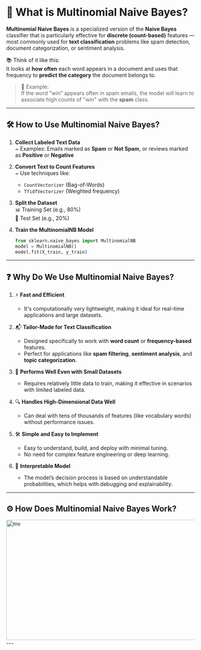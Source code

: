 # 🤖 What is Multinomial Naive Bayes?

**Multinomial Naive Bayes** is a specialized version of the **Naive Bayes** classifier that is particularly effective for **discrete (count-based)** features — most commonly used for **text classification** problems like spam detection, document categorization, or sentiment analysis.

📚 Think of it like this:  
It looks at **how often** each word appears in a document and uses that frequency to **predict the category** the document belongs to.

> 🧠 Example:  
If the word "win" appears often in spam emails, the model will learn to associate high counts of "win" with the **spam** class.

---

## 🛠️ How to Use Multinomial Naive Bayes?

1. **Collect Labeled Text Data**  
   ~ Examples: Emails marked as **Spam** or **Not Spam**, or reviews marked as **Positive** or **Negative**

2. **Convert Text to Count Features**  
   ~ Use techniques like:  
   - `CountVectorizer` (Bag-of-Words)  
   - `TfidfVectorizer` (Weighted frequency)

3. **Split the Dataset**  
   📊 Training Set (e.g., 80%)  
   🧪 Test Set (e.g., 20%)

4. **Train the MultinomialNB Model**  
   ```python
   from sklearn.naive_bayes import MultinomialNB  
   model = MultinomialNB()  
   model.fit(X_train, y_train)

---

## ❓ Why Do We Use Multinomial Naive Bayes?


1. ⚡ **Fast and Efficient**
   - It's computationally very lightweight, making it ideal for real-time applications and large datasets.

2. 📬 **Tailor-Made for Text Classification**
   - Designed specifically to work with **word count** or **frequency-based** features.
   - Perfect for applications like **spam filtering**, **sentiment analysis**, and **topic categorization**.

3. 🧠 **Performs Well Even with Small Datasets**
   - Requires relatively little data to train, making it effective in scenarios with limited labeled data.

4. 🔍 **Handles High-Dimensional Data Well**
   - Can deal with tens of thousands of features (like vocabulary words) without performance issues.

5. 🛠️ **Simple and Easy to Implement**
   - Easy to understand, build, and deploy with minimal tuning.
   - No need for complex feature engineering or deep learning.

6. 🤖 **Interpretable Model**
   - The model’s decision process is based on understandable probabilities, which helps with debugging and explainability.

---

## ⚙️ **How Does Multinomial Naive Bayes Work?**

<img width="918" height="320" alt="mv" src="https://github.com/user-attachments/assets/4cf897b8-022f-4c64-b6b0-22ae64ff7873" />
---
